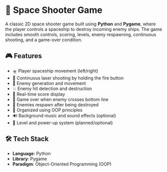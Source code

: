 # 🚀 Space Shooter Game

A classic 2D space shooter game built using **Python** and **Pygame**, where the player controls a spaceship to destroy incoming enemy ships. The game includes smooth controls, scoring, levels, enemy respawning, continuous shooting, and a game-over condition.

## 🎮 Features

- 🛸 Player spaceship movement (left/right)
- 🔫 Continuous laser shooting by holding the fire button
- 👾 Enemy generation and movement
- 💥 Enemy hit detection and destruction
- 💯 Real-time score display
- 🚧 Game over when enemy crosses bottom line
- 🔁 Enemies respawn after being destroyed
- 🧠 Organized using OOP principles
- 🔊 Background music and sound effects (optional)
- 🧱 Level and power-up system (planned/optional)

## 🛠️ Tech Stack

- **Language**: Python
- **Library**: Pygame
- **Paradigm**: Object-Oriented Programming (OOP)



